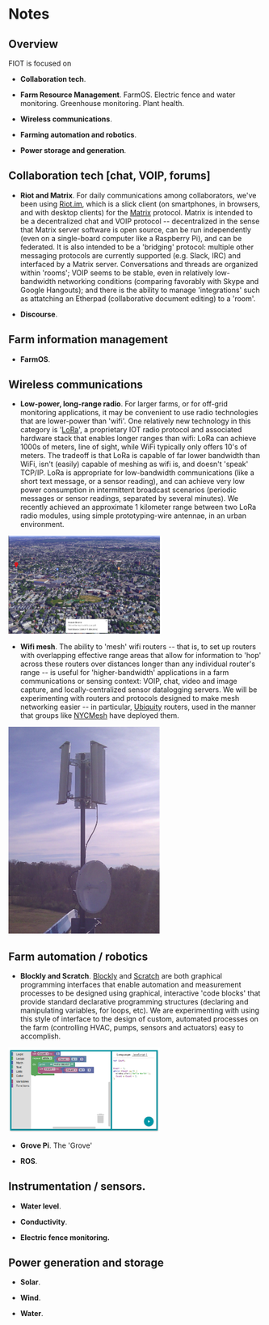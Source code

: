 
# Notes 
<!--<img src="resources/profile_pic.png" id="profile_pic"/>-->

## Overview

FIOT is focused on 

- **Collaboration tech**. 

- **Farm Resource Management**. FarmOS. Electric fence and water monitoring. Greenhouse monitoring. Plant health. 

- **Wireless communications**.

- **Farming automation and robotics**.

- **Power storage and generation**.


## Collaboration tech [chat, VOIP, forums] 

- **Riot and Matrix**. For daily communications among collaborators, we've been using [Riot.im](http://riot.im), which is a slick client (on smartphones, in browsers, and with desktop clients) for the [Matrix](http://matrix.org) protocol.  Matrix is intended to be a decentralized chat and VOIP protocol -- decentralized in the sense that Matrix server software is open source, can be run independently (even on a single-board computer like a Raspberry Pi), and can be federated.  It is also intended to be a 'bridging' protocol:  multiple other messaging protocols are currently supported (e.g. Slack, IRC) and interfaced by a Matrix server. Conversations and threads are organized within 'rooms'; VOIP seems to be stable, even in relatively low-bandwidth networking conditions (comparing favorably with Skype and Google Hangouts); and there is the ability to manage 'integrations' such as attatching an Etherpad (collaborative document editing) to a 'room'.

- **Discourse**.

## Farm information management

- **FarmOS**.

## Wireless communications

- **Low-power, long-range radio**. For larger farms, or for off-grid monitoring applications, it may be convenient to use radio technologies that are lower-power than 'wifi'.  One relatively new technology in this category is '[LoRa](https://www.digikey.com/en/articles/techzone/2016/nov/lorawan-part-1-15-km-wireless-10-year-battery-life-iot)', a proprietary IOT radio protocol and associated hardware stack that enables longer ranges than wifi:  LoRa can achieve 1000s of meters, line of sight, while WiFi typically only offers 10's of meters.  The tradeoff is that LoRa is capable of far lower bandwidth than WiFi, isn't (easily) capable of meshing as wifi is, and doesn't 'speak' TCP/IP.  LoRa is appropriate for low-bandwidth communications (like a short text message, or a sensor reading), and can achieve very low power consumption in intermittent broadcast scenarios (periodic messages or sensor readings, separated by several minutes). We recently achieved an approximate 1 kilometer range between two LoRa radio modules, using simple prototyping-wire antennae, in an urban environment.

<a href="resources/lora_test.png"><img src="resources/lora_test.png" width=300></a>

- **Wifi mesh**. The ability to 'mesh' wifi routers -- that is, to set up routers with overlapping effective range areas that allow for information to 'hop' across these routers over distances longer than any individual router's range -- is useful for 'higher-bandwidth' applications in a farm communications or sensing context:  VOIP, chat, video and image capture, and locally-centralized sensor datalogging servers.  We will be experimenting with routers and protocols designed to make mesh networking easier -- in particular, [Ubiquity](https://www.ubnt.com/products/#default) routers, used in the manner that groups like [NYCMesh](https://nycmesh.net) have deployed them. 

<a href="resources/ubiquity.png"><img src="resources/ubiquity.png" width=300></a>

## Farm automation / robotics

- **Blockly and Scratch**.  [Blockly](https://developers.google.com/blockly/) and [Scratch](https://scratch.mit.edu/) are both graphical programming interfaces that enable automation and measurement processes to be designed using graphical, interactive 'code blocks' that provide standard declarative programming structures (declaring and manipulating variables, for loops, etc).  We are experimenting with using this style of interface to the design of custom, automated processes on the farm (controlling HVAC, pumps, sensors and actuators) easy to accomplish.

<a href="resources/blockly.png"><img src="resources/blockly.png" width=300></a>

- **Grove Pi**.  The 'Grove' 

- **ROS**.

## Instrumentation / sensors.

- **Water level**.

- **Conductivity**.

- **Electric fence monitoring.**

## Power generation and storage

- **Solar**.

- **Wind**.

- **Water**.





<!--
**[Blockchain 001](blockchain1.html)**. Thoughts on how and whether the blockchain enhances autonomy and solidarity.  

#**[Blockchain 002](blockchain1.html)**. How to use the blockchain in particular applications. 
-->
